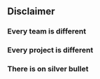 
## Disclaimer
### Every team is different
### Every project is different
### There is on silver bullet